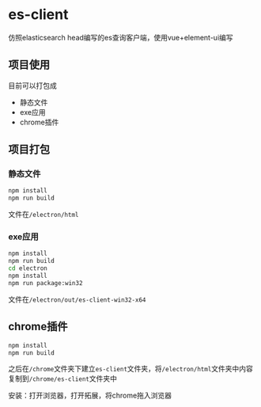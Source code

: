 # es-client

仿照elasticsearch head编写的es查询客户端，使用vue+element-ui编写

## 项目使用

目前可以打包成

- 静态文件
- exe应用
- chrome插件

## 项目打包

### 静态文件

```bash
npm install
npm run build
```

文件在`/electron/html`

### exe应用

```bash
npm install
npm run build
cd electron
npm install
npm run package:win32
```

文件在`/electron/out/es-client-win32-x64`

## chrome插件

```bash
npm install
npm run build
```

之后在`/chrome`文件夹下建立`es-client`文件夹，将`/electron/html`文件夹中内容复制到`/chrome/es-client`文件夹中

安装：打开浏览器，打开拓展，将chrome拖入浏览器
